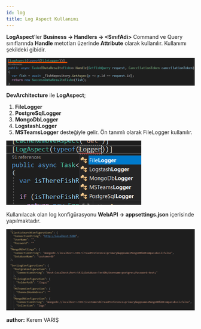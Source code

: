 ```yaml
---
id: log
title: Log Aspect Kullanımı
---
```


**LogAspect**'ler **Business -> Handlers -> <SınıfAdi>**  Command ve Query sınıflarında **Handle** metotları üzerinde **Attribute** olarak kullanılır. Kullanımı şekildeki gibidir.

![](./media/image50.png)

**DevArchitecture** ile **LogAspect**; 
1. **FileLogger**
2. **PostgreSqlLogger**
3. **MongoDbLogger**
4. **LogstashLogger**
5. **MSTeamsLogger** desteğiyle gelir. Ön tanımlı olarak FileLogger kullanılır.

![](./media/image51.png)

Kullanılacak olan log konfigürasyonu **WebAPI -> appsettings.json** içerisinde yapılmaktadır.

![](./media/image52.png)

**author:** Kerem VARIŞ